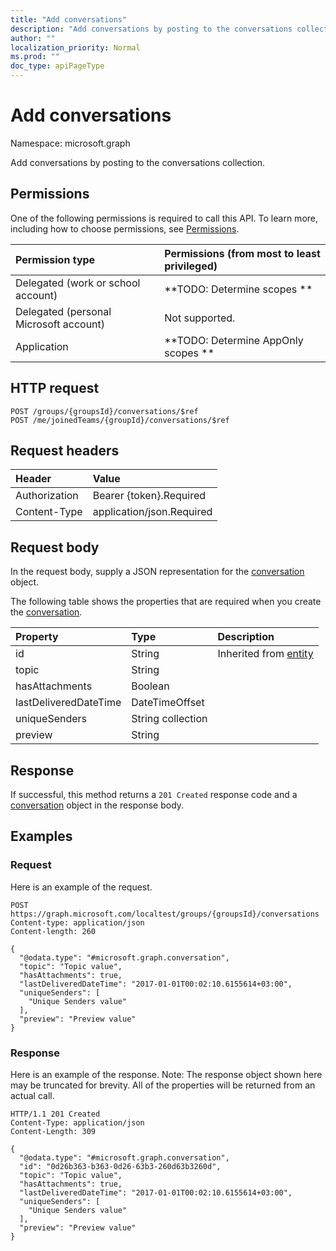 ```yaml
---
title: "Add conversations"
description: "Add conversations by posting to the conversations collection."
author: ""
localization_priority: Normal
ms.prod: ""
doc_type: apiPageType
---
```


# Add conversations

Namespace: microsoft.graph

Add conversations by posting to the conversations collection.

## Permissions
One of the following permissions is required to call this API. To learn more, including how to choose permissions, see [Permissions](/concepts/permissions-reference.md).

|Permission type|Permissions (from most to least privileged)|
|:---|:---|
|Delegated (work or school account)|**TODO: Determine scopes **|
|Delegated (personal Microsoft account)|Not supported.|
|Application|**TODO: Determine AppOnly scopes **|

## HTTP request
<!-- {
  "blockType": "ignored"
}
-->
``` http
POST /groups/{groupsId}/conversations/$ref
POST /me/joinedTeams/{groupId}/conversations/$ref
```

## Request headers
|Header|Value|
|:---|:---|
|Authorization|Bearer {token}.Required|
|Content-Type|application/json.Required|

## Request body
In the request body, supply a JSON representation for the [conversation](../resources/conversation.md) object.

The following table shows the properties that are required when you create the [conversation](../resources/conversation.md).

|Property|Type|Description|
|:---|:---|:---|
|id|String| Inherited from [entity](../resources/entity.md)|
|topic|String||
|hasAttachments|Boolean||
|lastDeliveredDateTime|DateTimeOffset||
|uniqueSenders|String collection||
|preview|String||



## Response
If successful, this method returns a `201 Created` response code and a [conversation](../resources/conversation.md) object in the response body.

## Examples

### Request
Here is an example of the request.
<!-- {
  "blockType": "request",
  "name": "create_conversation_from_"
}
-->
``` http
POST https://graph.microsoft.com/localtest/groups/{groupsId}/conversations
Content-type: application/json
Content-length: 260

{
  "@odata.type": "#microsoft.graph.conversation",
  "topic": "Topic value",
  "hasAttachments": true,
  "lastDeliveredDateTime": "2017-01-01T00:02:10.6155614+03:00",
  "uniqueSenders": [
    "Unique Senders value"
  ],
  "preview": "Preview value"
}
```

### Response
Here is an example of the response. Note: The response object shown here may be truncated for brevity. All of the properties will be returned from an actual call.
<!-- {
  "blockType": "response",
  "truncated": true,
  "@odata.type": "microsoft.graph.conversation"
}
-->
``` http
HTTP/1.1 201 Created
Content-Type: application/json
Content-Length: 309

{
  "@odata.type": "#microsoft.graph.conversation",
  "id": "0d26b363-b363-0d26-63b3-260d63b3260d",
  "topic": "Topic value",
  "hasAttachments": true,
  "lastDeliveredDateTime": "2017-01-01T00:02:10.6155614+03:00",
  "uniqueSenders": [
    "Unique Senders value"
  ],
  "preview": "Preview value"
}
```

